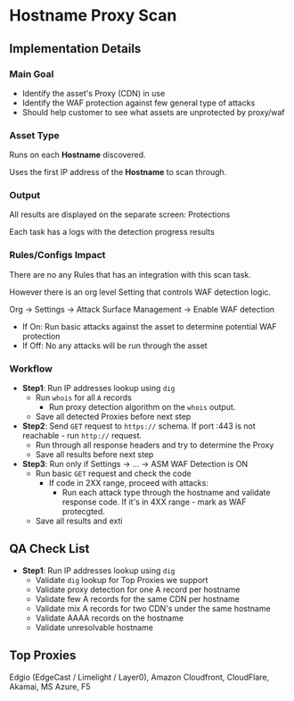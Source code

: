 # Hostname Proxy Scan

## Implementation Details

### Main Goal

- Identify the asset's Proxy (CDN) in use
- Identify the WAF protection against few general type of attacks
- Should help customer to see what assets are unprotected by proxy/waf 

### Asset Type
Runs on each **Hostname** discovered.

Uses the first IP address of the **Hostname** to scan through.

### Output
All results are displayed on the separate screen: Protections

Each task has a logs with the detection progress results

### Rules/Configs Impact
There are no any Rules that has an integration with this scan task.

However there is an org level Setting that controls WAF detection logic.

Org -> Settings -> Attack Surface Management -> Enable WAF detection

- If On: Run basic attacks against the asset to determine potential WAF protection
- If Off: No any attacks will be run through the asset

### Workflow
- **Step1**: Run IP addresses lookup using `dig`
    - Run  `whois`  for all `A` records
        - Run proxy detection algorithm on the `whois` output. 
    - Save all detected Proxies before next step
- **Step2**: Send `GET` request to `https://` schema. If port :443 is not reachable - run `http://` request. 
    - Run through all response headers and try to determine the Proxy
    - Save all results before next step
- **Step3**: Run only if Settings -> ... -> ASM WAF Detection is ON  
    - Run basic `GET` request and check the code
        - If code in 2XX range, proceed with attacks:
            - Run each attack type through the hostname and validate response code. If it's in 4XX range - mark as WAF protecgted.
    - Save all results and exti

## QA Check List

- **Step1**: Run IP addresses lookup using `dig`
    - Validate `dig` lookup for Top Proxies we support
    - Validate proxy detection for one A record per hostname
    - Validate few A records for the same CDN per hostname
    - Validate mix A records for two CDN's under the same hostname
    - Validate AAAA records on the hostname
    - Validate unresolvable hostname

## Top Proxies
Edgio (EdgeCast / Limelight / Layer0), Amazon Cloudfront, CloudFlare, Akamai, MS Azure, F5
